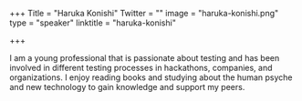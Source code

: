 +++
Title = "Haruka Konishi"
Twitter = ""
image = "haruka-konishi.png"
type = "speaker"
linktitle = "haruka-konishi"

+++

I am a young professional that is passionate about testing and has been involved in different testing processes in hackathons, companies, and organizations. I enjoy reading books and studying about the human psyche and new technology to gain knowledge and support my peers.
